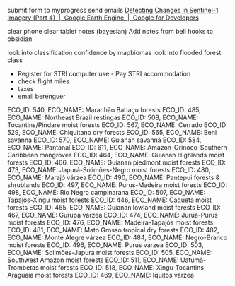 submit form to myprogress
send emails
[Detecting Changes in Sentinel-1 Imagery (Part 4)  |  Google Earth Engine  |  Google for Developers](https://developers.google.com/earth-engine/tutorials/community/detecting-changes-in-sentinel-1-imagery-pt-4)

clear phone
clear tablet notes (bayesian)
Add notes from bell hooks to obsidian

look into classification confidence by mapbiomas
look into flooded forest class

- Register for STRI computer use
- Pay STRI accommodation
- check flight miles
- taxes
- email berenguer


ECO_ID: 540, ECO_NAME: Maranhão Babaçu forests
ECO_ID: 485, ECO_NAME: Northeast Brazil restingas
ECO_ID: 508, ECO_NAME: Tocantins/Pindare moist forests
ECO_ID: 567, ECO_NAME: Cerrado
ECO_ID: 529, ECO_NAME: Chiquitano dry forests
ECO_ID: 565, ECO_NAME: Beni savanna
ECO_ID: 570, ECO_NAME: Guianan savanna
ECO_ID: 584, ECO_NAME: Pantanal
ECO_ID: 611, ECO_NAME: Amazon-Orinoco-Southern Caribbean mangroves
ECO_ID: 464, ECO_NAME: Guianan Highlands moist forests
ECO_ID: 466, ECO_NAME: Guianan piedmont moist forests
ECO_ID: 473, ECO_NAME: Japurá-Solimões-Negro moist forests
ECO_ID: 480, ECO_NAME: Marajó várzea
ECO_ID: 490, ECO_NAME: Pantepui forests & shrublands
ECO_ID: 497, ECO_NAME: Purus-Madeira moist forests
ECO_ID: 498, ECO_NAME: Rio Negro campinarana
ECO_ID: 507, ECO_NAME: Tapajós-Xingu moist forests
ECO_ID: 446, ECO_NAME: Caqueta moist forests
ECO_ID: 465, ECO_NAME: Guianan lowland moist forests
ECO_ID: 467, ECO_NAME: Gurupa várzea
ECO_ID: 474, ECO_NAME: Juruá-Purus moist forests
ECO_ID: 476, ECO_NAME: Madeira-Tapajós moist forests
ECO_ID: 481, ECO_NAME: Mato Grosso tropical dry forests
ECO_ID: 482, ECO_NAME: Monte Alegre várzea
ECO_ID: 484, ECO_NAME: Negro-Branco moist forests
ECO_ID: 496, ECO_NAME: Purus várzea
ECO_ID: 503, ECO_NAME: Solimões-Japurá moist forests
ECO_ID: 505, ECO_NAME: Southwest Amazon moist forests
ECO_ID: 511, ECO_NAME: Uatumã-Trombetas moist forests
ECO_ID: 518, ECO_NAME: Xingu-Tocantins-Araguaia moist forests
ECO_ID: 469, ECO_NAME: Iquitos várzea